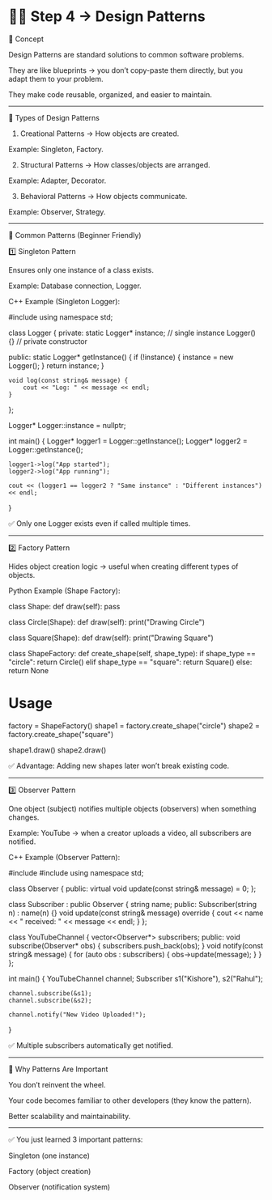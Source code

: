# 🧑‍💻 Step 4 → Design Patterns

🔹 Concept

Design Patterns are standard solutions to common software problems.

They are like blueprints → you don’t copy-paste them directly, but you adapt them to your problem.

They make code reusable, organized, and easier to maintain.



---

🔹 Types of Design Patterns

1. Creational Patterns → How objects are created.

Example: Singleton, Factory.



2. Structural Patterns → How classes/objects are arranged.

Example: Adapter, Decorator.



3. Behavioral Patterns → How objects communicate.

Example: Observer, Strategy.





---

🔹 Common Patterns (Beginner Friendly)

1️⃣ Singleton Pattern

Ensures only one instance of a class exists.

Example: Database connection, Logger.


C++ Example (Singleton Logger):

#include <iostream>
using namespace std;

class Logger {
private:
    static Logger* instance;  // single instance
    Logger() {}               // private constructor

public:
    static Logger* getInstance() {
        if (!instance) {
            instance = new Logger();
        }
        return instance;
    }

    void log(const string& message) {
        cout << "Log: " << message << endl;
    }
};

Logger* Logger::instance = nullptr;

int main() {
    Logger* logger1 = Logger::getInstance();
    Logger* logger2 = Logger::getInstance();

    logger1->log("App started");
    logger2->log("App running");

    cout << (logger1 == logger2 ? "Same instance" : "Different instances") << endl;
}

✅ Only one Logger exists even if called multiple times.


---

2️⃣ Factory Pattern

Hides object creation logic → useful when creating different types of objects.


Python Example (Shape Factory):

class Shape:
    def draw(self):
        pass

class Circle(Shape):
    def draw(self):
        print("Drawing Circle")

class Square(Shape):
    def draw(self):
        print("Drawing Square")

class ShapeFactory:
    def create_shape(self, shape_type):
        if shape_type == "circle":
            return Circle()
        elif shape_type == "square":
            return Square()
        else:
            return None

# Usage
factory = ShapeFactory()
shape1 = factory.create_shape("circle")
shape2 = factory.create_shape("square")

shape1.draw()
shape2.draw()

✅ Advantage: Adding new shapes later won’t break existing code.


---

3️⃣ Observer Pattern

One object (subject) notifies multiple objects (observers) when something changes.

Example: YouTube → when a creator uploads a video, all subscribers are notified.


C++ Example (Observer Pattern):

#include <iostream>
#include <vector>
using namespace std;

class Observer {
public:
    virtual void update(const string& message) = 0;
};

class Subscriber : public Observer {
    string name;
public:
    Subscriber(string n) : name(n) {}
    void update(const string& message) override {
        cout << name << " received: " << message << endl;
    }
};

class YouTubeChannel {
    vector<Observer*> subscribers;
public:
    void subscribe(Observer* obs) {
        subscribers.push_back(obs);
    }
    void notify(const string& message) {
        for (auto obs : subscribers) {
            obs->update(message);
        }
    }
};

int main() {
    YouTubeChannel channel;
    Subscriber s1("Kishore"), s2("Rahul");

    channel.subscribe(&s1);
    channel.subscribe(&s2);

    channel.notify("New Video Uploaded!");
}

✅ Multiple subscribers automatically get notified.


---

🔹 Why Patterns Are Important

You don’t reinvent the wheel.

Your code becomes familiar to other developers (they know the pattern).

Better scalability and maintainability.



---

✅ You just learned 3 important patterns:

Singleton (one instance)

Factory (object creation)

Observer (notification system)


